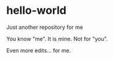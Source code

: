 # hello-world
Just another repository for me

You know "me".   It is mine.
Not for "you".

Even more edits... for me.
